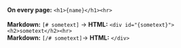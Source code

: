 **On every page:** `<h1>{name}</h1><hr>` <br><br>
**Markdown:** `[# sometext]` -> **HTML:** `<div id="{sometext}"><h2>sometext</h2><hr>` <br>
**Markdown:** `[/# sometext]`-> **HTML:** `</div>`